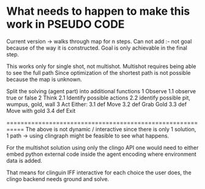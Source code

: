
# What needs to happen to make this work in PSEUDO CODE 
Current version -> walks through map for n steps. Can not add :- not goal because of the way it is constructed. Goal is only achievable in the final step. 

This works only for single shot, not multishot. Multishot requires being able to see the full path Since optimization of the shortest path is not possible because the map is unknown.  

Split the solving (agent part) into additional functions 
 1 Observe 
     1.1 observe true or false 
 2 Think 
     2.1 Identify possible actions 
     2.2 identify possible pit, wumpus, gold, wall
 3 Act
    Either: 
    3.1 def Move 
    3.2 def Grab Gold
    3.3 def Move with gold
    3.4 def Exit

===========================================================
The above is not dynamic / interactive since there is only 1 solution, 1 path -> using clingraph might be feasible to see what happens. 

For the multishot solution using only the clingo API one would need to either embed python external code inside the agent encoding where environment data is added. 
 
That means for clinguin IFF interactive for each choice the user does, the clingo backend needs ground and solve.  
